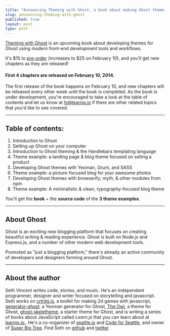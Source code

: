 ```yaml
---
title: "Announcing Theming with Ghost, a book about making Ghost themes"
slug: announcing-theming-with-ghost
published: true
layout: post
type: post
---
```


[Theming with Ghost](http://themingwithghost.com) is an upcoming book about developing themes for Ghost using modern front-end development tools and workflows.

It's $15 to [pre-order](https://gumroad.com/l/theming-with-ghost) (increases to $25 on February 10), and you'll get new chapters as they are released!

#### First 4 chapters are released on February 10, 2014.
The first release of the book happens on February 10, and new chapters will be released every other week until the book is completed. As the book is under development, you're encouraged to take a look at the table of contents and let us know at hi@learnjs.io if there are other related topics that you'd like to see covered.

- - -

## Table of contents:

1. Introduction to Ghost
2. Setting up Ghost on your computer
3. Introduction to Ghost theming &amp; the Handlebars templating language
4. Theme example: a landing page &amp; blog theme focused on selling a product
5. Developing Ghost themes with Yeoman, Grunt, and SASS
6. Theme example: a picture-focused blog for your awesome photos
7. Developing Ghost themes with browserify, myth, &amp; other modules from npm
8. Theme example: A minimalistic &amp; clean, typography-focused blog theme

 You'll get the **book** + the **source code** of the **3 theme examples**.


- - -

## About Ghost

Ghost is an exciting new blogging platform that focuses on creating beautiful writing &amp; reading experience. Ghost is built on Node.js and Express.js, and a number of other modern web development tools.

Promoted as "just a blogging platform," there's already an active community of developers and designers forming around Ghost.

- - -

## About the author

Seth Vincent writes code, stories, and music. He's an independent programmer, designer and writer focused on storytelling and javascript. Seth works on [crtrdg.js](http://crtrdg.com), a toolkit for making 2d games with javascript, [generator-ghost](http://github.com/sethvincent/generator-ghost), a Yeoman generator for Ghost, [The Owl](http://superbigtree.com/themes/the-owl), a theme for Ghost, [ghost-skeletheme](http://github.com/sethvincent/ghost-skeletheme), a starter theme for Ghost, and is writing a series of books about JavaScript called _Learn.js_ that you can learn about at [learnjs.io.](http://learnjs.io/books/dev-envs). He's a co-organizer of [seattle.io](http://seattle.io) and [Code for Seattle](http://codeforseattle.org), and owner of [Super Big Tree](http://superbigtree.com). Find Seth on [github](http://github.com/sethvincent) and [twitter](http://twitter.com/sethdvincent).
